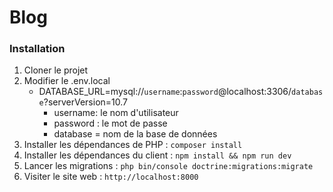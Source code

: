 # Blog

### **Installation**

1. Cloner le projet
2. Modifier le .env.local
    - DATABASE_URL=mysql://`username`:`password`@localhost:3306/`database`?serverVersion=10.7
        - username: le nom d'utilisateur
        - password : le mot de  passe
        - database = nom de la base de données
3. Installer les dépendances de PHP : `composer install`
4. Installer les dépendances du client : `npm install && npm run dev`
5. Lancer les migrations : `php bin/console doctrine:migrations:migrate`
6. Visiter le site web : `http://localhost:8000`

